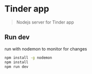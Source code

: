 # Tinder app

> Nodejs server for Tinder app

## Run dev

run with nodemon to monitor for changes

```bash
npm install -g nodemon
npm install
npm run dev
```
